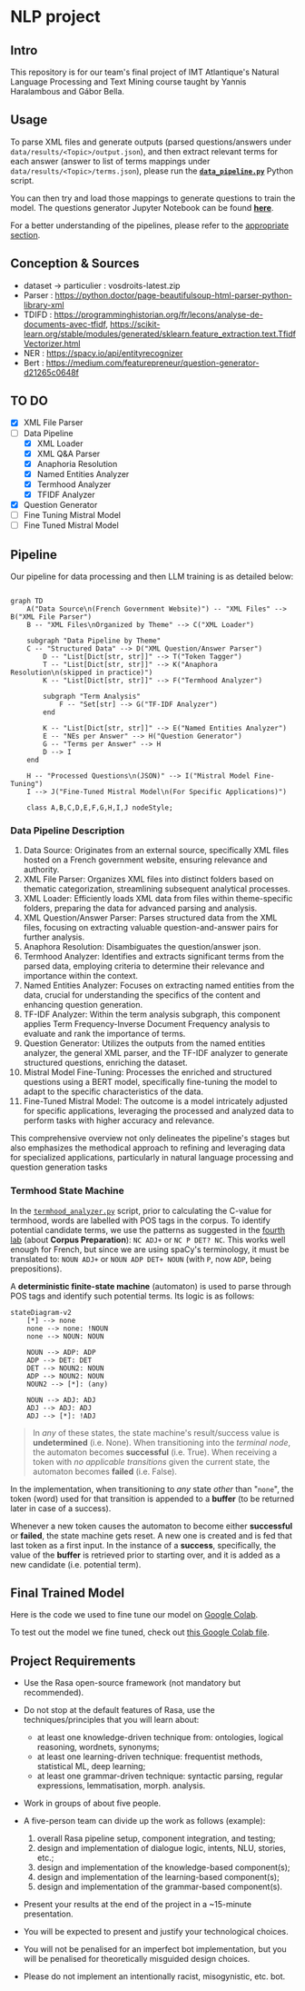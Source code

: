 # NLP project

## Intro

This repository is for our team's final project of IMT Atlantique's Natural Language Processing and Text Mining course taught by Yannis Haralambous and Gábor Bella.

## Usage

To parse XML files and generate outputs (parsed questions/answers under `data/results/<Topic>/output.json`), and then extract relevant terms for each answer (answer to list of terms mappings under `data/results/<Topic>/terms.json`), please run the [**`data_pipeline.py`**](src/data_pipeline.py) Python script.

You can then try and load those mappings to generate questions to train the model. The questions generator Jupyter Notebook can be found [**here**](src/question_generator.ipynb).

For a better understanding of the pipelines, please refer to the [appropriate section](#pipeline).

## Conception & Sources

- dataset ->
    particulier : vosdroits-latest.zip
- Parser : <https://python.doctor/page-beautifulsoup-html-parser-python-library-xml>
- TDIFD : <https://programminghistorian.org/fr/lecons/analyse-de-documents-avec-tfidf>, <https://scikit-learn.org/stable/modules/generated/sklearn.feature_extraction.text.TfidfVectorizer.html>
- NER : <https://spacy.io/api/entityrecognizer>
- Bert : <https://medium.com/featurepreneur/question-generator-d21265c0648f>

## TO DO

- [x] XML File Parser
- [ ] Data Pipeline
  - [x] XML Loader
  - [x] XML Q&A Parser
  - [x] Anaphoria Resolution
  - [x] Named Entities Analyzer
  - [x] Termhood Analyzer
  - [x] TFIDF Analyzer
- [x] Question Generator
- [ ] Fine Tuning Mistral Model
- [ ] Fine Tuned Mistral Model

## Pipeline

Our pipeline for data processing and then LLM training is as detailed below:

```mermaid

graph TD
    A("Data Source\n(French Government Website)") -- "XML Files" --> B("XML File Parser")
    B -- "XML Files\nOrganized by Theme" --> C("XML Loader")
    
    subgraph "Data Pipeline by Theme"
    C -- "Structured Data" --> D("XML Question/Answer Parser")
        D -- "List[Dict[str, str]]" --> T("Token Tagger")
        T -- "List[Dict[str, str]]" --> K("Anaphora Resolution\n(skipped in practice)")
        K -- "List[Dict[str, str]]" --> F("Termhood Analyzer")
        
        subgraph "Term Analysis"
            F -- "Set[str] --> G("TF-IDF Analyzer")
        end

        K -- "List[Dict[str, str]]" --> E("Named Entities Analyzer")
        E -- "NEs per Answer" --> H("Question Generator")
        G -- "Terms per Answer" --> H
        D --> I
    end

    H -- "Processed Questions\n(JSON)" --> I("Mistral Model Fine-Tuning")
    I --> J("Fine-Tuned Mistral Model\n(For Specific Applications)")

    class A,B,C,D,E,F,G,H,I,J nodeStyle;

```

### Data Pipeline Description

1. Data Source: Originates from an external source, specifically XML files hosted on a French government website, ensuring relevance and authority.
2. XML File Parser: Organizes XML files into distinct folders based on thematic categorization, streamlining subsequent analytical processes.
3. XML Loader: Efficiently loads XML data from files within theme-specific folders, preparing the data for advanced parsing and analysis.
4. XML Question/Answer Parser: Parses structured data from the XML files, focusing on extracting valuable question-and-answer pairs for further analysis.
5. Anaphora Resolution: Disambiguates the question/answer json.
6. Termhood Analyzer: Identifies and extracts significant terms from the parsed data, employing criteria to determine their relevance and importance within the context.
7. Named Entities Analyzer: Focuses on extracting named entities from the data, crucial for understanding the specifics of the content and enhancing question generation.
8. TF-IDF Analyzer: Within the term analysis subgraph, this component applies Term Frequency-Inverse Document Frequency analysis to evaluate and rank the importance of terms.
9. Question Generator: Utilizes the outputs from the named entities analyzer, the general XML parser, and the TF-IDF analyzer to generate structured questions, enriching the dataset.
10. Mistral Model Fine-Tuning: Processes the enriched and structured questions using a BERT model, specifically fine-tuning the model to adapt to the specific characteristics of the data.
11. Fine-Tuned Mistral Model: The outcome is a model intricately adjusted for specific applications, leveraging the processed and analyzed data to perform tasks with higher accuracy and relevance.

This comprehensive overview not only delineates the pipeline's stages but also emphasizes the methodical approach to refining and leveraging data for specialized applications, particularly in natural language processing and question generation tasks

### Termhood State Machine

In the [`termhood_analyzer.py`](src/termhood_analyzer.py) script, prior to calculating the C-value for termhood, words are labelled with POS tags in the corpus. To identify potential candidate terms, we use the patterns as suggested in the [fourth lab](https://moodle.imt-atlantique.fr/pluginfile.php/34041/mod_resource/content/5/TP_TLFT_Irma.pdf) (about **Corpus Preparation**): `NC ADJ+` or `NC P DET? NC`. This works well enough for French, but since we are using spaCy's terminology, it must be translated to: `NOUN ADJ+` or `NOUN ADP DET+ NOUN` (with `P`, now `ADP`, being prepositions).

A **deterministic finite-state machine** (automaton) is used to parse through POS tags and identify such potential terms. Its logic is as follows:

```mermaid
stateDiagram-v2
    [*] --> none
    none --> none: !NOUN
    none --> NOUN: NOUN

    NOUN --> ADP: ADP
    ADP --> DET: DET
    DET --> NOUN2: NOUN
    ADP --> NOUN2: NOUN
    NOUN2 --> [*]: (any)

    NOUN --> ADJ: ADJ
    ADJ --> ADJ: ADJ
    ADJ --> [*]: !ADJ

```

> In *any* of these states, the state machine's result/success value is **undetermined** (i.e. None). When transitioning into the *terminal node*, the automaton becomes **successful** (i.e. True). When receiving a token with *no applicable transitions* given the current state, the automaton becomes **failed** (i.e. False).

In the implementation, when transitioning to *any* state *other* than "`none`", the token (word) used for that transition is appended to a **buffer** (to be returned later in case of a success).

Whenever a new token causes the automaton to become either **successful** or **failed**, the state machine gets reset. A new one is created and is fed that last token as a first input. In the instance of a **success**, specifically, the value of the **buffer** is retrieved prior to starting over, and it is added as a new candidate (i.e. potential term).

## Final Trained Model

Here is the code we used to fine tune our model on [Google Colab](https://colab.research.google.com/drive/1oV5wBvlWburCDaapuBIqgCFfk6x7g_xw?usp=sharing).

To test out the model we fine tuned, check out [this Google Colab file](https://colab.research.google.com/drive/1k7CeuOamS70afdFUayrSA-hA10eAmLrP?usp=sharing).

## Project Requirements

- Use the Rasa open-source framework (not mandatory but recommended).
- Do not stop at the default features of Rasa, use the techniques/principles that you will learn about:
  - at least one knowledge-driven technique from: ontologies, logical reasoning, wordnets, synonyms;
  - at least one learning-driven technique: frequentist methods, statistical ML, deep learning;
  - at least one grammar-driven technique: syntactic parsing, regular expressions, lemmatisation, morph. analysis.
- Work in groups of about five people.
- A five-person team can divide up the work as follows (example):

    1. overall Rasa pipeline setup, component integration, and testing;
    2. design and implementation of dialogue logic, intents, NLU, stories, etc.;
    3. design and implementation of the knowledge-based component(s);
    4. design and implementation of the learning-based component(s);
    5. design and implementation of the grammar-based component(s).

- Present your results at the end of the project in a ~15-minute presentation.
- You will be expected to present and justify your technological choices.
- You will not be penalised for an imperfect bot implementation, but you will be penalised
    for theoretically misguided design choices.
- Please do not implement an intentionally racist, misogynistic, etc. bot.
